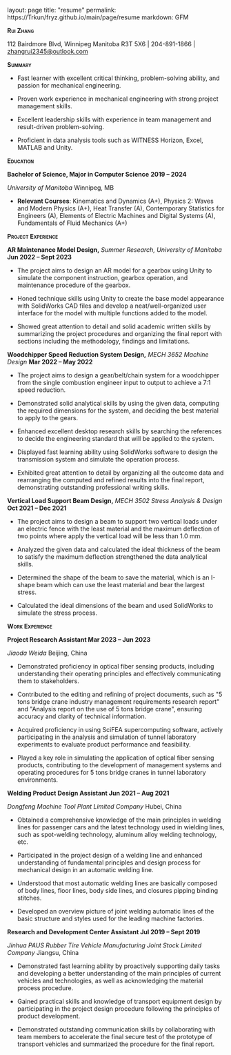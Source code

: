 layout: page
title: "resume"
permalink: https://Trkun/fryz.github.io/main/page/resume
markdown: GFM

**<span class="smallcaps">Rui Zhang</span>**

112 Bairdmore Blvd, Winnipeg Manitoba R3T 5X6 | 204-891-1866 |
zhangrui2345@outlook.com

**<span class="smallcaps">Summary</span>**

- Fast learner with excellent critical thinking, problem-solving
  ability, and passion for mechanical engineering.

- Proven work experience in mechanical engineering with strong project
  management skills.

<!-- -->

- Excellent leadership skills with experience in team management and
  result-driven problem-solving.

- Proficient in data analysis tools such as WITNESS Horizon, Excel,
  MATLAB and Unity.

**<span class="smallcaps">Education</span>**

**Bachelor of Science, Major in Computer Science** **2019 – 2024**

*University of Manitoba* Winnipeg, MB

- **Relevant Courses**: Kinematics and Dynamics (A+), Physics 2: Waves and Modern Physics (A+), Heat Transfer (A), Contemporary Statistics for Engineers (A), Elements of Electric Machines and Digital Systems (A), Fundamentals of Fluid Mechanics (A+)

**<span class="smallcaps">Project Experience</span>**

**AR Maintenance Model Design,** *Summer Research, University of
Manitoba* **Jun 2022 – Sept 2023**

- The project aims to design an AR model for a gearbox using Unity to simulate the component instruction, gearbox operation, and maintenance procedure of the gearbox.

- Honed technique skills using Unity to create the base model appearance with SolidWorks CAD files and develop a neat/well-organized user interface for the model with multiple functions added to the model.

- Showed great attention to detail and solid academic written skills by summarizing the project procedures and organizing the final report with sections including the methodology, findings and limitations.

**Woodchipper Speed Reduction System Design,** *MECH 3652 Machine
Design* **Mar 2022 – May 2022**

- The project aims to design a gear/belt/chain system for a woodchipper from the single combustion engineer input to output to achieve a 7:1 speed reduction.

- Demonstrated solid analytical skills by using the given data, computing the required dimensions for the system, and deciding the best material to apply to the gears.

- Enhanced excellent desktop research skills by searching the references to decide the engineering standard that will be applied to the system.

- Displayed fast learning ability using SolidWorks software to design the transmission system and simulate the operation process.

- Exhibited great attention to detail by organizing all the outcome data and rearranging the computed and refined results into the final report, demonstrating outstanding professional writing skills.

**Vertical Load Support Beam Design,** *MECH 3502 Stress Analysis &
Design* **Oct 2021 – Dec 2021**

- The project aims to design a beam to support two vertical loads under
  an electric fence with the least material and the maximum deflection
  of two points where apply the vertical load will be less than 1.0 mm.

- Analyzed the given data and calculated the ideal thickness of the beam
  to satisfy the maximum deflection strengthened the data analytical
  skills.

- Determined the shape of the beam to save the material, which is an
  I-shape beam which can use the least material and bear the largest
  stress.

- Calculated the ideal dimensions of the beam and used SolidWorks to
  simulate the stress process.

**<span class="smallcaps">Work Experience</span>**

**Project Research Assistant Mar 2023 – Jun 2023**

*Jiaoda Weida* Beijing, China

- Demonstrated proficiency in optical fiber sensing products, including understanding their operating principles and effectively communicating them to stakeholders.

- Contributed to the editing and refining of project documents, such as "5 tons bridge crane industry management requirements research report" and "Analysis report on the use of 5 tons bridge crane", ensuring accuracy and clarity of technical information.

- Acquired proficiency in using SciFEA supercomputing software, actively participating in the analysis and simulation of tunnel laboratory experiments to evaluate product performance and feasibility.

- Played a key role in simulating the application of optical fiber sensing products, contributing to the development of management systems and operating procedures for 5 tons bridge cranes in tunnel laboratory environments.

**Welding Product Design Assistant Jun 2021 – Aug 2021**

*Dongfeng Machine Tool Plant Limited Company* Hubei, China

- Obtained a comprehensive knowledge of the main principles in welding lines for passenger cars and the latest technology used in wielding lines, such as spot-welding technology, aluminum alloy welding technology, etc.

- Participated in the project design of a welding line and enhanced understanding of fundamental principles and design process for mechanical design in an automatic welding line.

- Understood that most automatic welding lines are basically composed of body lines, floor lines, body side lines, and closures pipping binding stitches.

- Developed an overview picture of joint welding automatic lines of the basic structure and styles used for the leading machine factories.

**Research and Development Center Assistant Jul 2019 – Sept 2019**

*Jinhua PAUS Rubber Tire Vehicle Manufacturing Joint Stock Limited
Company* Jiangsu, China

- Demonstrated fast learning ability by proactively supporting daily
  tasks and developing a better understanding of the main principles of
  current vehicles and technologies, as well as acknowledging the
  material process procedure.

- Gained practical skills and knowledge of transport equipment design by
  participating in the project design procedure following the principles
  of product development.

- Demonstrated outstanding communication skills by collaborating with
  team members to accelerate the final secure test of the prototype of
  transport vehicles and summarized the procedure for the final report.

